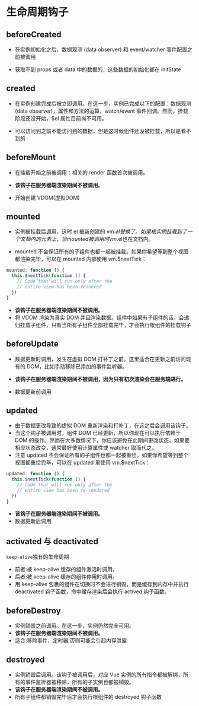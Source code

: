 # 生命周期钩子

## beforeCreated
* 在实例初始化之后，数据观测 (data observer) 和 event/watcher 事件配置之前被调用

* 获取不到 props 或者 data 中的数据的，这些数据的初始化都在 initState

## created
* 在实例创建完成后被立即调用。在这一步，实例已完成以下的配置：数据观测 (data observer)，属性和方法的运算，watch/event 事件回调。然而，挂载阶段还没开始，$el 属性目前尚不可用。

* 可以访问到之前不能访问到的数据，但是这时候组件还没被挂载，所以是看不到的

## beforeMount
* 在挂载开始之前被调用：相关的 render 函数首次被调用。

* **该钩子在服务器端渲染期间不被调用。**

* 开始创建 VDOM(虚拟DOM)

## mounted
* 实例被挂载后调用，这时 el 被新创建的 vm.$el 替换了。 如果根实例挂载到了一个文档内的元素上，当mounted被调用时vm.$el也在文档内。

* mounted 不会保证所有的子组件也都一起被挂载。如果你希望等到整个视图都渲染完毕，可以在 mounted 内部使用 vm.$nextTick：

```js
mounted: function () {
  this.$nextTick(function () {
    // Code that will run only after the
    // entire view has been rendered
  })
}
```
* **该钩子在服务器端渲染期间不被调用。**
* 将 VDOM 渲染为真实 DOM 并且渲染数据。组件中如果有子组件的话，会递归挂载子组件，只有当所有子组件全部挂载完毕，才会执行根组件的挂载钩子

## beforeUpdate
* 数据更新时调用，发生在虚拟 DOM 打补丁之前。这里适合在更新之前访问现有的 DOM，比如手动移除已添加的事件监听器。

* **该钩子在服务器端渲染期间不被调用，因为只有初次渲染会在服务端进行。**
* 数据更新前调用


## updated
* 由于数据更改导致的虚拟 DOM 重新渲染和打补丁，在这之后会调用该钩子。
* 当这个钩子被调用时，组件 DOM 已经更新，所以你现在可以执行依赖于 DOM 的操作。然而在大多数情况下，你应该避免在此期间更改状态。如果要相应状态改变，通常最好使用计算属性或 watcher 取而代之。
* 注意 updated 不会保证所有的子组件也都一起被重绘。如果你希望等到整个视图都重绘完毕，可以在 updated 里使用 vm.$nextTick：
```js
updated: function () {
  this.$nextTick(function () {
    // Code that will run only after the
    // entire view has been re-rendered
  })
}
```

* **该钩子在服务器端渲染期间不被调用。**
* 数据更新后调用

## activated 与 deactivated
``keep-alive``独有的生命周期

* 前者:被 keep-alive 缓存的组件激活时调用。
* 后者:被 keep-alive 缓存的组件停用时调用。
* 用 keep-alive 包裹的组件在切换时不会进行销毁，而是缓存到内存中并执行 deactivated 钩子函数，命中缓存渲染后会执行 actived 钩子函数。

## beforeDestroy
* 实例销毁之前调用。在这一步，实例仍然完全可用。
* **该钩子在服务器端渲染期间不被调用。**
* 适合:移除事件、定时器,否则可能会引起内存泄露

## destroyed
* 实例销毁后调用。该钩子被调用后，对应 Vue 实例的所有指令都被解绑，所有的事件监听器被移除，所有的子实例也都被销毁。
* **该钩子在服务器端渲染期间不被调用。**
* 所有子组件都销毁完毕后才会执行根组件的 destroyed 钩子函数

<comment/>
<tongji/>
